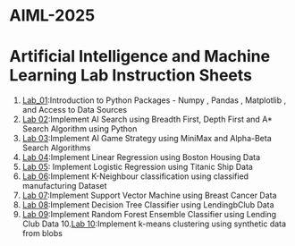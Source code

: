 # AIML-2025
# Artificial Intelligence and Machine Learning Lab Instruction Sheets
1. [Lab_01](https://github.com/goliharini19/AIML-2025/blob/main/lab%2001.ipynb):Introduction to Python Packages - Numpy , Pandas , Matplotlib , and Access to Data Sources
2. [Lab 02](https://github.com/goliharini19/AIML-2025/blob/main/Lab%2002.ipynb):Implement AI Search using Breadth First, Depth First and A* Search Algorithm using Python
3. [Lab 03](https://github.com/goliharini19/AIML-2025/blob/main/Lab03.ipynb):Implement AI Game Strategy using MiniMax and Alpha-Beta Search Algorithms
4. [Lab 04](https://github.com/goliharini19/AIML-2025/blob/main/Lab%2004.ipynb):Implement Linear Regression using Boston Housing Data
5. [Lab 05](https://github.com/goliharini19/AIML-2025/blob/main/Lab_05.ipynb): Implement Logistic Regression using Titanic Ship Data
6. [Lab 06](https://github.com/goliharini19/AIML-2025/blob/main/Lab%2006.ipynb):Implement K-Neighbour classification using classified manufacturing Dataset
7. [Lab 07](https://github.com/goliharini19/AIML-2025/blob/main/Lab_07.ipynb):Implement Support Vector Machine using Breast Cancer Data
8. [Lab 08](https://github.com/goliharini19/AIML-2025/blob/main/Lab08.ipynb):Implement Decision Tree Classifier using LendingbClub Data
9. [Lab 09](https://github.com/goliharini19/AIML-2025/blob/main/Lab%2009.ipynb):Implement Random Forest Ensemble Classifier using Lending Club Data
10.[Lab 10](https://github.com/goliharini19/AIML-2025/blob/main/LAB10.ipynb):Implement k-means clustering using synthetic data from blobs
